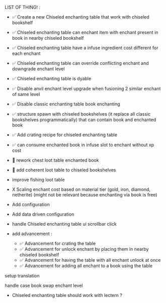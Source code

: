 LIST OF THING! :

- ✅ Create a new Chiseled enchanting table that work with chiseled bookshelf

- ✅ Chiseled enchanting table can enchant item with enchant present in book in nearby chiseled bookshelf

- ✅ Chiseled enchanting table have a infuse ingredient cost different for each enchant

- ✅ Chiseled enchanting table can override conflicting enchant and downgrade enchant level

- ✅ Chiseled enchanting table is dyable
 
- ✅ Disable anvil enchant level upgrade when fusioning 2 similar enchant of same level

- ✅ Disable classic enchanting table book enchanting

- ✅ structure spawn with chiseled bookshelves (it replace all classic bookshelves programmatically)
that can contain book and enchanted book

- ✅ Add crating recipe for chiseled enchanting table

- ✅ can consume enchanted book in infuse slot to enchant without xp cost

- 🚧 rework chest loot table enchanted book

- 🚧 add coherent loot table to chiseled bookshelves

- improve fishing loot table

- X Scaling enchant cost based on material tier (gold, iron, diamond, netherite) (might not be relevant because enchanting via book is free)

- Add configuration

- Add data driven configuration

- handle Chiseled enchanting table ui scrollbar click

- add advancement :
    - ✅ Advancement for crating the table
    - ✅ Advancement for unlock enchant by placing them in nearby chiseled bookshelf
    - ✅ Advancement for having the table with all enchant unlock at once
    - ✅ Advancement for adding all enchant to a book using the table


setup translation

handle case book swap enchant level

- Chiseled enchanting table should work with lectern ?
